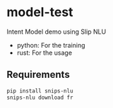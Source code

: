 # model-test
Intent Model demo using Slip NLU
- python: For the training
- rust: For the usage

## Requirements
```sh
pip install snips-nlu
snips-nlu download fr
```
